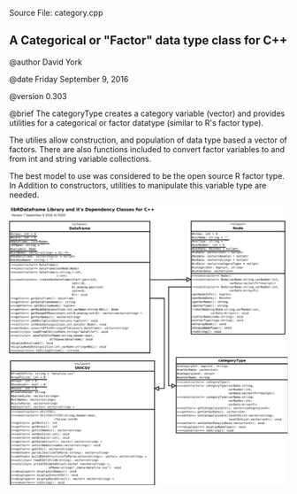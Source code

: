 Source File: category.cpp

## A Categorical or "Factor" data type class for C++

@author David York

@date Friday September 9, 2016

@version 0.303


@brief  The categoryType creates a category variable (vector) and provides utilities for a categorical or factor datatype (similar to R's factor type).

The utilies allow construction, and population of data type based a vector of factors. There are also functions included to convert factor variables to and from int and string variable collections.

The best model to use was considered to be the open source R factor type. In Addition to constructors, utilities to manipulate this variable type are needed.

![UML](Dataframe_Class.svg)

